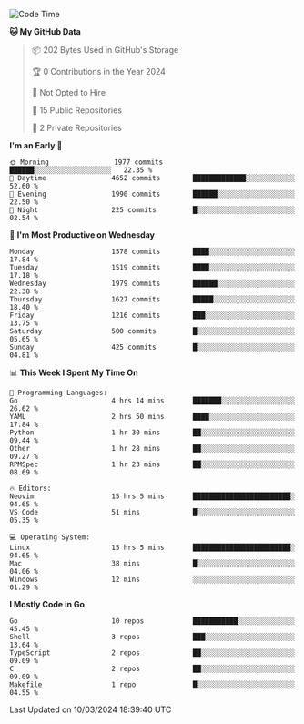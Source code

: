 <!--START_SECTION:waka-->
![Code Time](http://img.shields.io/badge/Code%20Time-407%20hrs%2045%20mins-blue)

**🐱 My GitHub Data** 

> 📦 202 Bytes Used in GitHub's Storage 
 > 
> 🏆 0 Contributions in the Year 2024
 > 
> 🚫 Not Opted to Hire
 > 
> 📜 15 Public Repositories 
 > 
> 🔑 2 Private Repositories 
 > 
**I'm an Early 🐤** 

```text
🌞 Morning                1977 commits        ██████░░░░░░░░░░░░░░░░░░░   22.35 % 
🌆 Daytime                4652 commits        █████████████░░░░░░░░░░░░   52.60 % 
🌃 Evening                1990 commits        ██████░░░░░░░░░░░░░░░░░░░   22.50 % 
🌙 Night                  225 commits         █░░░░░░░░░░░░░░░░░░░░░░░░   02.54 % 
```
📅 **I'm Most Productive on Wednesday** 

```text
Monday                   1578 commits        ████░░░░░░░░░░░░░░░░░░░░░   17.84 % 
Tuesday                  1519 commits        ████░░░░░░░░░░░░░░░░░░░░░   17.18 % 
Wednesday                1979 commits        ██████░░░░░░░░░░░░░░░░░░░   22.38 % 
Thursday                 1627 commits        █████░░░░░░░░░░░░░░░░░░░░   18.40 % 
Friday                   1216 commits        ███░░░░░░░░░░░░░░░░░░░░░░   13.75 % 
Saturday                 500 commits         █░░░░░░░░░░░░░░░░░░░░░░░░   05.65 % 
Sunday                   425 commits         █░░░░░░░░░░░░░░░░░░░░░░░░   04.81 % 
```


📊 **This Week I Spent My Time On** 

```text
💬 Programming Languages: 
Go                       4 hrs 14 mins       ███████░░░░░░░░░░░░░░░░░░   26.62 % 
YAML                     2 hrs 50 mins       ████░░░░░░░░░░░░░░░░░░░░░   17.84 % 
Python                   1 hr 30 mins        ██░░░░░░░░░░░░░░░░░░░░░░░   09.44 % 
Other                    1 hr 28 mins        ██░░░░░░░░░░░░░░░░░░░░░░░   09.27 % 
RPMSpec                  1 hr 23 mins        ██░░░░░░░░░░░░░░░░░░░░░░░   08.69 % 

🔥 Editors: 
Neovim                   15 hrs 5 mins       ████████████████████████░   94.65 % 
VS Code                  51 mins             █░░░░░░░░░░░░░░░░░░░░░░░░   05.35 % 

💻 Operating System: 
Linux                    15 hrs 5 mins       ████████████████████████░   94.65 % 
Mac                      38 mins             █░░░░░░░░░░░░░░░░░░░░░░░░   04.06 % 
Windows                  12 mins             ░░░░░░░░░░░░░░░░░░░░░░░░░   01.29 % 
```

**I Mostly Code in Go** 

```text
Go                       10 repos            ███████████░░░░░░░░░░░░░░   45.45 % 
Shell                    3 repos             ███░░░░░░░░░░░░░░░░░░░░░░   13.64 % 
TypeScript               2 repos             ██░░░░░░░░░░░░░░░░░░░░░░░   09.09 % 
C                        2 repos             ██░░░░░░░░░░░░░░░░░░░░░░░   09.09 % 
Makefile                 1 repo              █░░░░░░░░░░░░░░░░░░░░░░░░   04.55 % 
```




 Last Updated on 10/03/2024 18:39:40 UTC
<!--END_SECTION:waka-->
